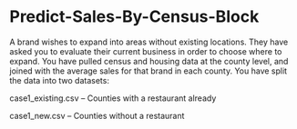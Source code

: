 # Predict-Sales-By-Census-Block

A brand wishes to expand into areas without existing locations. 
They have asked you to evaluate their current business in order to choose where to expand. 
You have pulled census and housing data at the county level, and joined with the average sales 
for that brand in each county. You have split the data into two datasets:

case1_existing.csv – Counties with a restaurant already

case1_new.csv – Counties without a restaurant
